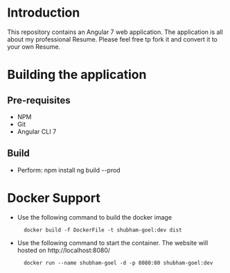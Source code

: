# Introduction

This repository contains an Angular 7 web application. The application is all about my professional Resume. Please feel free tp fork it and convert it to your own Resume.

# Building the application

## Pre-requisites

- NPM
- Git
- Angular CLI 7

## Build

- Perform:
  		npm install
  	 	ng build --prod

# Docker Support

- Use the following command to build the docker image

		docker build -f DockerFile -t shubham-goel:dev dist

- Use the following command to start the container. The website will hosted on http://localhost:8080/

		docker run --name shubham-goel -d -p 8080:80 shubham-goel:dev
